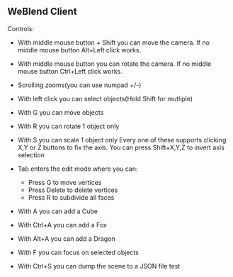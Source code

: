 ## WeBlend Client

Controls:
* With middle mouse button + Shift you can move the camera.
If no middle mouse button Alt+Left click works.


* With middle mouse button you can rotate the camera.
If no middle mouse button Ctrl+Left click works.


* Scrolling zooms(you can use numpad +/-)


* With left click you can select objects(Hold Shift for mutliple)


* With G you can move objects
* With R you can rotate 1 object only
* With S you can scale 1 object only
Every one of these supports clicking X,Y or Z buttons to fix the axis.
You can press Shift+X,Y,Z to invert axis selection


* Tab enters the edit mode where you can:
    - Press G to move vertices
    - Press Delete to delete vertices
    - Press R to subdivide all faces

* With A you can add a Cube
* With Ctrl+A you can add a Fox
* With Alt+A you can add a Dragon

* With F you can focus on selected objects

* With Ctrl+S you can dump the scene to a JSON file
test
